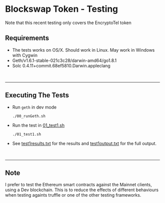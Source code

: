 # Blockswap Token - Testing

Note that this recent testing only covers the EncryptoTel token

## Requirements

* The tests works on OS/X. Should work in Linux. May work in Windows with Cygwin
* Geth/v1.6.1-stable-021c3c28/darwin-amd64/go1.8.1
* Solc 0.4.11+commit.68ef5810.Darwin.appleclang

<br />

<hr />

## Executing The Tests

* Run `geth` in dev mode

      ./00_runGeth.sh

* Run the test in [01_test1.sh](01_test1.sh)

      ./01_test1.sh

* See  [test1results.txt](test1results.txt) for the results and [test1output.txt](test1output.txt) for the full output.

<br />

<hr />

## Note

I prefer to test the Ethereum smart contracts against the Mainnet clients, using a Dev blockchain. This is to reduce the effects of different behaviours when testing againts truffle or one of the other testing frameworks.